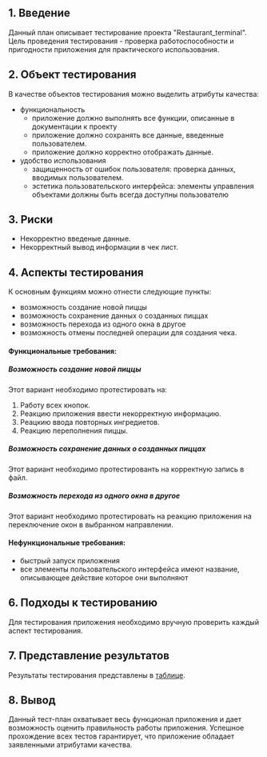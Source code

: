 
## 1. Введение

Данный план описывает тестирование проекта "Restaurant_terminal". Цель проведения тестирования - проверка работоспособности и пригодности приложения для практического использования. 

## 2. Объект тестирования

В качестве объектов тестирования можно выделить атрибуты качества:
* функциональность
  * приложение должно выполнять все функции, описанные в документации к проекту
  * приложение должно сохранять все данные, введенные пользователем.
  * приложение должно корректно отображать данные.
* удобство использования
  * защищенность от ошибок пользователя: проверка данных, вводимых пользователем.
  * эстетика пользовательского интерфейса: элементы управления объектами должны быть всегда доступны пользователю
  
## 3. Риски
  
 * Некорректно введеные данные.
 * Некорректный вывод информации в чек лист.
  
## 4. Аспекты тестирования
  
К основным функциям можно отнести следующие пункты:
 * возможность создание новой пиццы
 * возможность сохранение данных о созданных пиццах
 * возможность перехода из одного окна в другое
 * возможность отмены последней операции для создания чека.
  
#### Функциональные требования:
##### Возможность создание новой пиццы
 Этот вариант необходимо протестировать на:
  1) Работу всех кнопок.
  2) Реакцию приложения ввести некорректную информацию.
  3) Реацкию ввода повторных ингредиетов.
  4) Реакцию переполнения пиццы.
  
##### Возможность сохранение данных о созданных пиццах
  Этот вариант необходимо протестированть на корректную запись в файл.
  
##### Возможность перехода из одного окна в другое
  Этот вариант необходимо протестировать на реакцию приложения на переключение окон в выбранном направлении.

#### Нефункциональные требования:
  * быстрый запуск приложения
  * все элементы пользовательского интерфейса имеют название, описывающее действие которое они выполняют
  
## 6. Подходы к тестированию
  
Для тестирования приложения необходимо вручную проверить каждый аспект тестирования.
  
## 7. Представление результатов
  
Результаты тестирования представлены в [таблице](https://github.com/Evgeniy999/Restaurant_terminal/blob/master/Testing/TestResult.md).
  
## 8. Вывод

Данный тест-план охватывает весь функционал приложения и дает возможность оценить правильность работы приложения. Успешное прохождение всех тестов гарантирует, что приложение обладает заявленными атрибутами качества.
